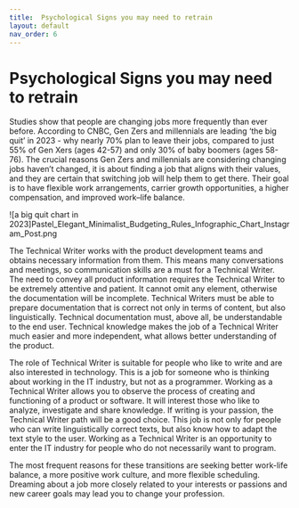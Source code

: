 ```yaml
---
title:  Psychological Signs you may need to retrain
layout: default
nav_order: 6
---
```


# Psychological Signs you may need to retrain

Studies show that people are changing jobs more frequently than ever before. According to CNBC, Gen Zers and millennials are leading ‘the big quit’ in 2023 - why nearly 70% plan to leave their jobs, compared to just 55% of Gen Xers (ages 42-57) and only 30% of baby boomers (ages 58-76). The crucial reasons Gen Zers and millennials are considering changing jobs haven’t changed, it is about finding 
a job that aligns with their values, and they are certain that switching job will help them to get there. Their goal is to have flexible work arrangements, carrier growth opportunities, a higher compensation, and improved work–life balance.

![a big quit chart in 2023]Pastel_Elegant_Minimalist_Budgeting_Rules_Infographic_Chart_Instagram_Post.png

The Technical Writer works with the product development teams and obtains necessary information from them. This means many conversations and meetings,
so communication skills are a must for a Technical Writer.
The need to convey all product information requires the Technical Writer to be extremely attentive and patient. It cannot omit any element, otherwise the documentation will be incomplete.
Technical Writers must be able to prepare documentation that is correct not only in terms of content, but also linguistically. Technical documentation must, above all, be understandable to the end user.
Technical knowledge makes the job of a Technical Writer much easier and more independent, what allows better understanding of the product.

The role of Technical Writer is suitable for people who like to write and are also interested in technology. This is a job for someone who is thinking about working in the IT industry, but not as a programmer.
Working as a Technical Writer allows you to observe the process of creating and functioning 
of a product or software. It will interest those who like to analyze, investigate and share knowledge.
If writing is your passion, the Technical Writer path will be a good choice. This job is not only for people who can write linguistically correct texts, but also know how to adapt the text style to the user. 
Working as a Technical Writer is an opportunity to enter the IT industry for people who do not necessarily want to program.

The most frequent reasons for these transitions are seeking better work-life balance, a more positive work culture, and more flexible scheduling.
Dreaming about a job more closely related to your interests or passions and new career goals may lead you to change your profession.
